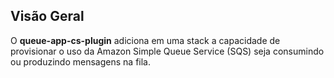 ## **Visão Geral**

O **queue-app-cs-plugin** adiciona em uma stack a capacidade de provisionar o uso da Amazon Simple Queue Service (SQS) seja consumindo ou produzindo mensagens na fila.